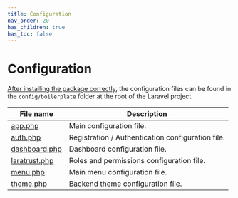 ```yaml
---
title: Configuration
nav_order: 20
has_children: true
has_toc: false
---
```


# Configuration

[After installing the package correctly](/installation), the configuration files can be found in the `config/boilerplate` folder at the 
root of the Laravel project.

| File name | Description |
| --- | --- |
| [app.php](/configuration/app) | Main configuration file. |
| [auth.php](/configuration/auth) | Registration / Authentication configuration file. |
| [dashboard.php](/configuration/dashboard) | Dashboard configuration file. |
| [laratrust.php](/configuration/laratrust) | Roles and permissions configuration file. |
| [menu.php](/configuration/menu) | Main menu configuration file. |
| [theme.php](/configuration/theme) | Backend theme configuration file. |

